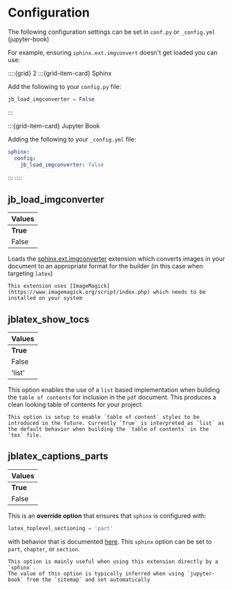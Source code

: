 # Configuration

The following configuration settings can be set in `conf.py` or `_config.yml` (jupyter-book)

For example, ensuring `sphinx.ext.imgconvert` doesn't get loaded you can use:

::::{grid} 2
:::{grid-item-card} Sphinx

Add the following to your `config.py` file:

```python
jb_load_imgconverter = False
```
:::

:::{grid-item-card} Jupyter Book

Adding the following to your `_config.yml` file:

```yaml
sphinx:
  config:
    jb_load_imgconverter: false
```
:::
::::

## jb_load_imgconverter

| Values |
|--------|
| **True** |
| False  |

Loads the [sphinx.ext.imgconverter](https://www.sphinx-doc.org/en/master/usage/extensions/imgconverter.html) extension which converts images in your document to an appropriate format for the builder (in this case when targeting `latex`)

```{warning}
This extension uses [ImageMagick](https://www.imagemagick.org/script/index.php) which needs to be installed on your system
```

## jblatex_show_tocs

| Values |
|--------|
| **True** |
| False  |
| 'list' |

This option enables the use of a `list` based implementation when building the `table of contents` for inclusion in the `pdf` document. This produces a clean looking table of contents for your project.

```{note}
This option is setup to enable `table of content` styles to be introduced in the future. Currently `True` is interpreted as `list` as the default behavior when building the `table of contents` in the `tex` file.
```


## jblatex_captions_parts

| Values |
|--------|
| **True** |
| False  |

This is an **override option** that ensures that `sphinx` is configured with:

```python
latex_toplevel_sectioning = 'part'
```

with behavior that is documented [here](https://www.sphinx-doc.org/en/master/usage/configuration.html#confval-latex_toplevel_sectioning). This `sphinx` option can be set to `part`, `chapter`, or `section`.

```{note}
This option is mainly useful when using this extension directly by a `sphinx`.
The value of this option is typically inferred when using `jupyter-book` from the `sitemap` and set automatically
```
